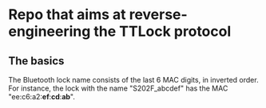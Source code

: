 # Repo that aims at reverse-engineering the TTLock protocol

## The basics

The Bluetooth lock name consists of the last 6 MAC digits, in inverted order. For instance, the lock with the name "S202F_abcdef" has the MAC "ee:c6:a2:**ef**:**cd**:**ab**".

